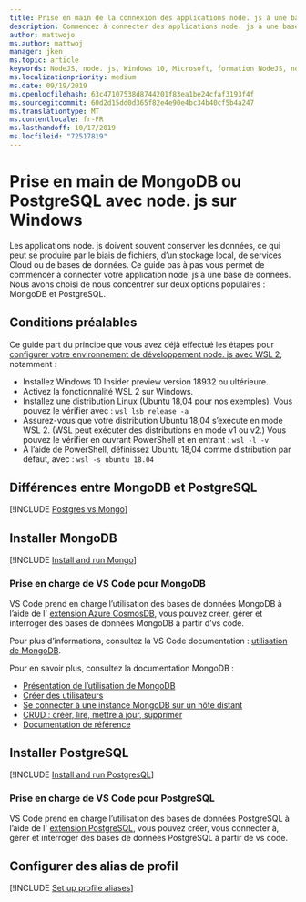 ```yaml
---
title: Prise en main de la connexion des applications node. js à une base de données
description: Commencez à connecter des applications node. js à une base de données sur Windows.
author: mattwojo
ms.author: mattwoj
manager: jken
ms.topic: article
keywords: NodeJS, node. js, Windows 10, Microsoft, formation NodeJS, node sur Windows, node sur WSL, node sur Linux sur Windows, installer le nœud sur Windows, NodeJS avec vs code, développer avec un nœud sur Windows, développer avec NodeJS sur Windows, installer le nœud sur WSL, NodeJS sur Windows Sous-système pour Linux
ms.localizationpriority: medium
ms.date: 09/19/2019
ms.openlocfilehash: 63c47107538d8744201f83ea1be24cfaf3193f4f
ms.sourcegitcommit: 60d2d15dd0d365f82e4e90e4bc34b40cf5b4a247
ms.translationtype: MT
ms.contentlocale: fr-FR
ms.lasthandoff: 10/17/2019
ms.locfileid: "72517819"
---
```

# <a name="get-started-using-mongodb-or-postgresql-with-nodejs-on-windows"></a>Prise en main de MongoDB ou PostgreSQL avec node. js sur Windows

Les applications node. js doivent souvent conserver les données, ce qui peut se produire par le biais de fichiers, d’un stockage local, de services Cloud ou de bases de données. Ce guide pas à pas vous permet de commencer à connecter votre application node. js à une base de données. Nous avons choisi de nous concentrer sur deux options populaires : MongoDB et PostgreSQL.

## <a name="prerequisites"></a>Conditions préalables

Ce guide part du principe que vous avez déjà effectué les étapes pour [configurer votre environnement de développement node. js avec WSL 2](./setup-on-wsl2.md), notamment :

- Installez Windows 10 Insider preview version 18932 ou ultérieure.
- Activez la fonctionnalité WSL 2 sur Windows.
- Installez une distribution Linux (Ubuntu 18,04 pour nos exemples). Vous pouvez le vérifier avec : `wsl lsb_release -a`
- Assurez-vous que votre distribution Ubuntu 18,04 s’exécute en mode WSL 2. (WSL peut exécuter des distributions en mode v1 ou v2.) Vous pouvez le vérifier en ouvrant PowerShell et en entrant : `wsl -l -v`
- À l’aide de PowerShell, définissez Ubuntu 18,04 comme distribution par défaut, avec : `wsl -s ubuntu 18.04`

## <a name="differences-between-mongodb-and-postgresql"></a>Différences entre MongoDB et PostgreSQL

[!INCLUDE [Postgres vs Mongo](../includes/postgres-v-mongo.md)]

## <a name="install-mongodb"></a>Installer MongoDB

[!INCLUDE [Install and run Mongo](../includes/install-and-run-mongo.md)]

### <a name="vs-code-support-for-mongodb"></a>Prise en charge de VS Code pour MongoDB

VS Code prend en charge l’utilisation des bases de données MongoDB à l’aide de l' [extension Azure CosmosDB](https://marketplace.visualstudio.com/items?itemName=ms-azuretools.vscode-cosmosdb), vous pouvez créer, gérer et interroger des bases de données MongoDB à partir d’vs code.

Pour plus d’informations, consultez la VS Code documentation : [utilisation de MongoDB](https://code.visualstudio.com/docs/azure/mongodb).

Pour en savoir plus, consultez la documentation MongoDB :

- [Présentation de l’utilisation de MongoDB](https://docs.mongodb.com/manual/introduction/)
- [Créer des utilisateurs](https://docs.mongodb.com/manual/tutorial/create-users/)
- [Se connecter à une instance MongoDB sur un hôte distant](https://docs.mongodb.com/manual/mongo/#mongodb-instance-on-a-remote-host)
- [CRUD : créer, lire, mettre à jour, supprimer](https://docs.mongodb.com/manual/crud/)
- [Documentation de référence](https://docs.mongodb.com/manual/reference/)

## <a name="install-postgresql"></a>Installer PostgreSQL

[!INCLUDE [Install and run PostgresQL](../includes/install-and-run-postgres.md)]

### <a name="vs-code-support-for-postgresql"></a>Prise en charge de VS Code pour PostgreSQL

VS Code prend en charge l’utilisation des bases de données PostgreSQL à l’aide de l' [extension PostgreSQL](https://marketplace.visualstudio.com/items?itemName=ms-ossdata.vscode-postgresql), vous pouvez créer, vous connecter à, gérer et interroger des bases de données PostgreSQL à partir de vs code.

## <a name="set-up-profile-aliases"></a>Configurer des alias de profil

[!INCLUDE [Set up profile aliases](../includes/profile-aliases.md)]
